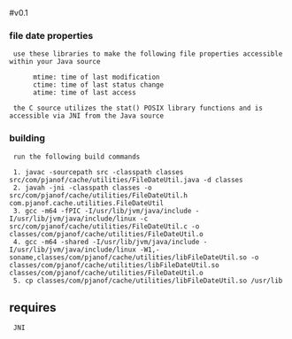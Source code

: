 #v0.1

### file date properties

     use these libraries to make the following file properties accessible within your Java source

          mtime: time of last modification
          ctime: time of last status change
          atime: time of last access

     the C source utilizes the stat() POSIX library functions and is accessible via JNI from the Java source

### building

     run the following build commands

     1. javac -sourcepath src -classpath classes src/com/pjanof/cache/utilities/FileDateUtil.java -d classes
     2. javah -jni -classpath classes -o src/com/pjanof/cache/utilities/FileDateUtil.h com.pjanof.cache.utilities.FileDateUtil
     3. gcc -m64 -fPIC -I/usr/lib/jvm/java/include -I/usr/lib/jvm/java/include/linux -c src/com/pjanof/cache/utilities/FileDateUtil.c -o classes/com/pjanof/cache/utilities/FileDateUtil.o
     4. gcc -m64 -shared -I/usr/lib/jvm/java/include -I/usr/lib/jvm/java/include/linux -W1,-soname,classes/com/pjanof/cache/utilities/libFileDateUtil.so -o classes/com/pjanof/cache/utilities/libFileDateUtil.so classes/com/pjanof/cache/utilities/FileDateUtil.o
     5. cp classes/com/pjanof/cache/utilities/libFileDateUtil.so /usr/lib

## requires

     JNI
